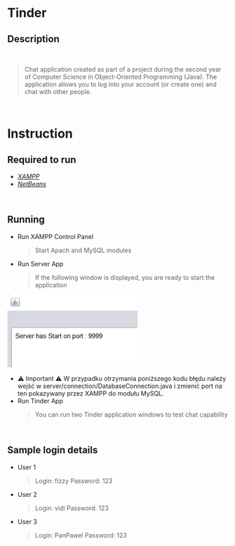 # **Tinder**
## Description

&nbsp;
>Chat application created as part of a project during the second year of Computer Science in Object-Oriented Programming (Java). The application allows you to log into your account (or create one) and chat with other people.

&nbsp;

# Instruction
## Required to run
- [*XAMPP*](https://www.apachefriends.org/pl/download.html)
- [*NetBeans*](https://netbeans.apache.org/download/index.html)

&nbsp;

## Running
- Run XAMPP Control Panel
  > Start Apach and MySQL modules
- Run Server App
  > If the following window is displayed, you are ready to start the application

![Server](server_start.png)
  
- ⚠️ Important ⚠️
  W przypadku otrzymania poniższego kodu błędu należy wejść w server/connection/DatabaseConnection.java i zmienić port na ten pokazywany przez XAMPP do modułu MySQL.
- Run Tinder App
  > You can run two Tinder application windows to test chat capability

&nbsp;

## Sample login details
- User 1
  > Login: fizzy
  > Password: 123
- User 2
  > Login: vidi
  > Password: 123
- User 3
  > Login: PanPawel
  > Password: 123
